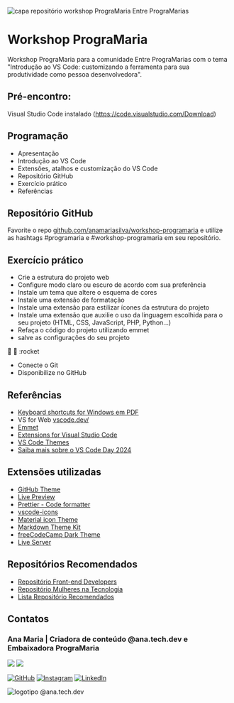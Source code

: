 ![capa repositório workshop PrograMaria Entre PrograMarias](https://www.anamaria.dev.br/workshop-programaria/images/entre-programarias-original.png)

# Workshop PrograMaria

Workshop PrograMaria para a comunidade Entre PrograMarias com o tema "Introdução ao VS Code: customizando a ferramenta para sua produtividade como pessoa desenvolvedora".

## Pré-encontro: 
Visual Studio Code instalado (https://code.visualstudio.com/Download)

## Programação
- Apresentação
- Introdução ao VS Code
- Extensões, atalhos e customização do VS Code
- Repositório GitHub
- Exercício prático
- Referências

## Repositório GitHub
Favorite o repo [github.com/anamariasilva/workshop-programaria](https://github.com/anamariasilva/workshop-programaria) e utilize as hashtags #programaria e #workshop-programaria em seu repositório.

## Exercício prático
- Crie a estrutura do projeto web
- Configure modo claro ou escuro de acordo com sua preferência
- Instale um tema que altere o esquema de cores
- Instale uma extensão de formatação
- Instale uma extensão para estilizar ícones da estrutura do projeto
- Instale uma extensão que auxilie o uso da linguagem escolhida para o seu projeto (HTML, CSS, JavaScript, PHP, Python...)
- Refaça o código do projeto utilizando emmet
- salve as configurações do seu projeto

:rocket: :rocket: :rocket
- Conecte o Git
- Disponibilize no GitHub

## Referências
- [Keyboard shortcuts for Windows em PDF](https://code.visualstudio.com/shortcuts/keyboard-shortcuts-windows.pdf)
- VS for Web [vscode.dev/](https://vscode.dev/)
- [Emmet](https://code.visualstudio.com/docs/editor/emmet)
- [Extensions for Visual Studio Code](https://marketplace.visualstudio.com/VSCode)
- [VS Code Themes](https://vscodethemes.com/)
- [Saiba mais sobre o VS Code Day 2024](https://code.visualstudio.com/blogs/2024/04/15/vscode-day)

## Extensões utilizadas
- [GitHub Theme](https://marketplace.visualstudio.com/items?itemName=GitHub.github-vscode-theme)
- [Live Preview](https://marketplace.visualstudio.com/items?itemName=ms-vscode.live-server)
- [Prettier - Code formatter](https://marketplace.visualstudio.com/items?itemName=esbenp.prettier-vscode)
- [vscode-icons](https://marketplace.visualstudio.com/items?itemName=vscode-icons-team.vscode-icons)
- [Material icon Theme](https://marketplace.visualstudio.com/items?itemName=PKief.material-icon-theme)
- [Markdown Theme Kit](https://marketplace.visualstudio.com/items?itemName=ms-vscode.Theme-MarkdownKit)
- [freeCodeCamp Dark Theme](https://marketplace.visualstudio.com/items?itemName=freeCodeCamp.freecodecamp-dark-vscode-theme)
- [Live Server](https://marketplace.visualstudio.com/items?itemName=ritwickdey.LiveServer)

## Repositórios Recomendados
- [Repositório Front-end Developers](https://github.com/anamariasilva/front-end)
- [Repositório Mulheres na Tecnologia](https://github.com/anatechdev/mulheres-na-tecnologia)
- [Lista Repositório Recomendados](https://github.com/stars/anamariasilva/lists/reposit%C3%B3rios-recomendados)

## Contatos
### Ana Maria | Criadora de conteúdo @ana.tech.dev e Embaixadora PrograMaria

<a href="https://www.anamariasilva.com.br"><img src="https://img.shields.io/static/v1?label=site&message=www.anamariasilva.com.br&logo=website&logoColor=white&color=blue&style=plastic"/></a> <a href="https://www.anamaria.dev.br"><img src="https://img.shields.io/static/v1?label=portfolio&message=www.anamaria.dev.br&logo=website&logoColor=white&color=blue&style=plastic"/></a> 

<a href="https://github.com/anamariasilva"><img alt="GitHub" src="https://img.shields.io/badge/GitHub-%23E4405F.svg?style=plastic&logo=GitHub&logoColor=white&color=black"/></a> <a href="https://www.instagram.com/ana.tech.dev/"><img alt="Instagram" src="https://img.shields.io/badge/Instagram-%23E4405F.svg?style=plastic&logo=Instagram&logoColor=white&color=blue"/></a> <a href="https://www.linkedin.com/in/anamariasilva"><img alt="LinkedIn" src="https://img.shields.io/badge/LinkedIn-%23E4405F.svg?style=plastic&logo=linkedin&logoColor=white&color=blue"/></a>

![logotipo @ana.tech.dev](https://www.anamaria.dev.br/workshop-programaria/images/logotipo-anatechdev.png)
